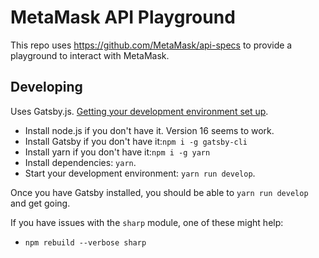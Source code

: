 # MetaMask API Playground

This repo uses https://github.com/MetaMask/api-specs to provide a playground to interact with MetaMask.

## Developing

Uses Gatsby.js. [Getting your development environment set up](https://www.gatsbyjs.com/docs/tutorial/part-0/).

- Install node.js if you don't have it. Version 16 seems to work.
- Install Gatsby if you don't have it:`npm i -g gatsby-cli`
- Install yarn if you don't have it:`npm i -g yarn`
- Install dependencies: `yarn`.
- Start your development environment: `yarn run develop`.

Once you have Gatsby installed, you should be able to `yarn run develop` and get going.

If you have issues with the `sharp` module, one of these might help:
- `npm rebuild --verbose sharp`


